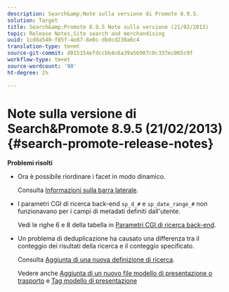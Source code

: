 ```yaml
---
description: Search&amp;Note sulla versione di Promote 8.9.5.
solution: Target
title: Search&amp;Promote 8.9.5 Note sulla versione (21/02/2013)
topic: Release Notes,Site search and merchandising
uuid: 1cd8a540-f85f-4e87-8e0c-dbdcd230a6c4
translation-type: tm+mt
source-git-commit: d015154efdccbb4c6a39a56907c0c337ec065c9f
workflow-type: tm+mt
source-wordcount: '90'
ht-degree: 1%

---
```



# Note sulla versione di Search&amp;Promote 8.9.5 (21/02/2013){#search-promote-release-notes}

**Problemi risolti**

* Ora è possibile riordinare i facet in modo dinamico.

   Consulta [Informazioni sulla barra laterale](../c-about-design-menu/c-about-facet-rails.md#concept_1FDC8BCDFFC84A0889DA670F63D5F6DB).

* I parametri CGI di ricerca back-end `sp_d_#` e `sp_date_range_#` non funzionavano per i campi di metadati definiti dall&#39;utente.

   Vedi le righe 6 e 8 della tabella in [Parametri CGI di ricerca back-end](../c-appendices/c-cgiparameters.md#reference_582E85C3886740C98FE88CA9DF7918E8).

* Un problema di deduplicazione ha causato una differenza tra il conteggio dei risultati della ricerca e il conteggio specificato.

   Consulta [Aggiunta di una nuova definizione di ricerca](../c-about-settings-menu/c-about-searching-menu.md#task_98D3A168AB5D4F30A1ADB6E0D48AB648).

   Vedere anche [Aggiunta di un nuovo file modello di presentazione o trasporto](../c-about-design-menu/c-about-templates.md#task_73199757B6E748CAA604902FF913F012) e [Tag modello di presentazione](../c-appendices/c-templates.md#reference_F1BBF616BCEC4AD7B2548ECD3CA74C64)

